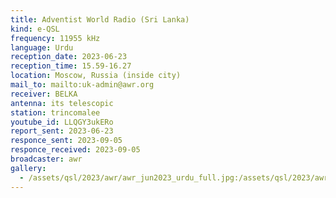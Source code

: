 ```yaml
---
title: Adventist World Radio (Sri Lanka)
kind: e-QSL
frequency: 11955 kHz
language: Urdu
reception_date: 2023-06-23
reception_time: 15.59-16.27
location: Moscow, Russia (inside city)
mail_to: mailto:uk-admin@awr.org
receiver: BELKA
antenna: its telescopic
station: trincomalee
youtube_id: LLQGY3ukERo
report_sent: 2023-06-23
responce_sent: 2023-09-05
responce_received: 2023-09-05
broadcaster: awr
gallery:
  - /assets/qsl/2023/awr/awr_jun2023_urdu_full.jpg:/assets/qsl/2023/awr/awr_jun2023_urdu_small.jpg
---
```

